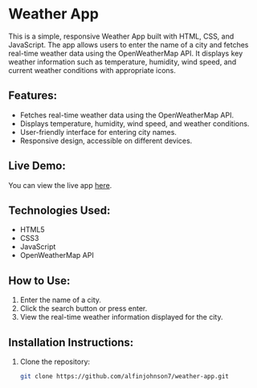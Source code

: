 # Weather App

This is a simple, responsive Weather App built with HTML, CSS, and JavaScript. The app allows users to enter the name of a city and fetches real-time weather data using the OpenWeatherMap API. It displays key weather information such as temperature, humidity, wind speed, and current weather conditions with appropriate icons.

## Features:
- Fetches real-time weather data using the OpenWeatherMap API.
- Displays temperature, humidity, wind speed, and weather conditions.
- User-friendly interface for entering city names.
- Responsive design, accessible on different devices.

## Live Demo:
You can view the live app [here](https://alfinjohnson7.github.io/weather-app/).

## Technologies Used:
- HTML5
- CSS3
- JavaScript
- OpenWeatherMap API

## How to Use:
1. Enter the name of a city.
2. Click the search button or press enter.
3. View the real-time weather information displayed for the city.

## Installation Instructions:
1. Clone the repository:
   ```bash
   git clone https://github.com/alfinjohnson7/weather-app.git
